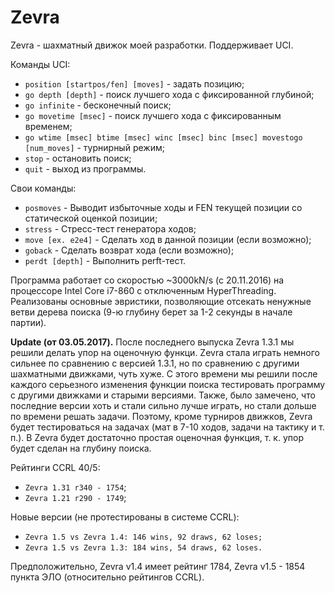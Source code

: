# Zevra
Zevra - шахматный движок моей разработки. Поддерживает UCI.  

Команды UCI:
+ `position [startpos/fen] [moves]` - задать позицию;
+ `go depth [depth]` - поиск лучшего хода с фиксированной глубиной;
+ `go infinite` - бесконечный поиск;
+ `go movetime [msec]` - поиск лучшего хода с фиксированным временем;
+ `go wtime [msec] btime [msec] winc [msec] binc [msec] movestogo [num_moves]` - турнирный режим;
+ `stop` - остановить поиск;
+ `quit` - выход из программы.

Свои команды:
+ `posmoves` - Выводит избыточные ходы и FEN текущей позиции со статической оценкой позиции;
+ `stress` - Стресс-тест генератора ходов;
+ `move [ex. e2e4]` - Сделать ход в данной позиции (если возможно);
+ `goback` - Сделать возврат хода (если возможно);
+ `perdt [depth]` - Выполнить perft-тест.

Программа работает со скоростью ~3000kN/s (с 20.11.2016) на процессоре Intel Core i7-860 с отключенным HyperThreading. Реализованы основные эвристики, позволяющие отсекать ненужные ветви дерева поиска (9-ю глубину берет за 1-2 секунды в начале партии).

**Update (от 03.05.2017).** После последнего выпуска Zevra 1.3.1 мы решили делать упор на оценочную функци. Zevra стала играть немного сильнее по сравнению с версией 1.3.1, но по сравнению с другими шахматными движками, чуть хуже. С этого времени мы решили после каждого серьезного изменения функции поиска тестировать программу с другими движками и старыми версиями. Также, было замечено, что последние версии хоть и стали сильно лучше играть, но стали дольше по времени решать задачи. Поэтому, кроме турниров движков, Zevra будет тестироваться на задачах (мат в 7-10 ходов, задачи на тактику и т. п.). В Zevra будет достаточно простая оценочная функция, т. к. упор будет сделан на глубину поиска.

Рейтинги CCRL 40/5:
+ `Zevra 1.31 r340 - 1754`;
+ `Zevra 1.21 r290 - 1749`;

Новые версии (не протестированы в системе CCRL):
+ `Zevra 1.5 vs Zevra 1.4: 146 wins, 92 draws, 62 loses;`
+ `Zevra 1.5 vs Zevra 1.3: 184 wins, 54 draws, 62 loses.`

Предположительно, Zevra v1.4 имеет рейтинг 1784, Zevra v1.5 - 1854 пункта ЭЛО (относительно рейтингов CCRL).
